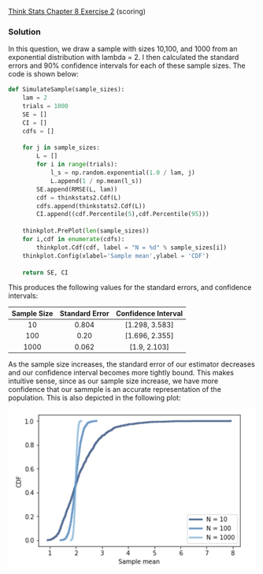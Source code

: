 [Think Stats Chapter 8 Exercise 2](http://greenteapress.com/thinkstats2/html/thinkstats2009.html#toc77) (scoring)

### Solution
In this question, we draw a sample with sizes 10,100, and 1000 from an exponential distribution with lambda = 2.  I then calculated the standard errors and 90% confidence intervals for each of these sample sizes.  The code is shown below:

```python
def SimulateSample(sample_sizes):
    lam = 2
    trials = 1000
    SE = []
    CI = []
    cdfs = []
    
    for j in sample_sizes:
        L = []
        for i in range(trials):
            l_s = np.random.exponential(1.0 / lam, j)
            L.append(1 / np.mean(l_s))
        SE.append(RMSE(L, lam))
        cdf = thinkstats2.Cdf(L)
        cdfs.append(thinkstats2.Cdf(L))
        CI.append((cdf.Percentile(5),cdf.Percentile(95)))

    thinkplot.PrePlot(len(sample_sizes))
    for i,cdf in enumerate(cdfs):
        thinkplot.Cdf(cdf, label = "N = %d" % sample_sizes[i])
    thinkplot.Config(xlabel='Sample mean',ylabel = 'CDF')

    return SE, CI

```

This produces the following values for the standard errors, and confidence intervals:

|Sample Size| Standard Error     | Confidence Interval|
|:---------:|:------------------:|:------------------:|
|10         | 0.804              | [1.298, 3.583]     |
|100        | 0.20               | [1.696, 2.355]     |
|1000       | 0.062              | [1.9, 2.103]       |

As the sample size increases, the standard error of our estimator decreases and our confidence interval becomes more tightly bound. This makes intuitive sense, since as our sample size increase, we have more confidence that our sammple is an accurate representation of the population.  This is also depicted in the following plot:

![alt text](https://github.com/DimitriTheoharatos/dsp/blob/master/statistics/exercise_images/8-2_1.png)
